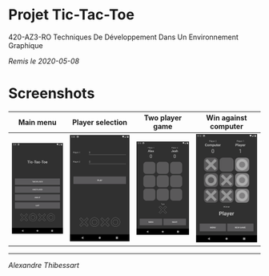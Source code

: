 # Projet Tic-Tac-Toe
420-AZ3-RO Techniques De Développement Dans Un Environnement Graphique

*Remis le 2020-05-08*

# Screenshots

 Main menu | Player selection | Two player game | Win against computer
:---------:|:----------------:|:---------------:|:--------------------:
![Main menu](Media/MainMenu.png) | ![Player selection](Media/PlayerSelection.png)|![Two player game](Media/TwoPlayerGame.png) | ![Win against computer](Media/WinAgainstComputer.png)

---
*Alexandre Thibessart*
